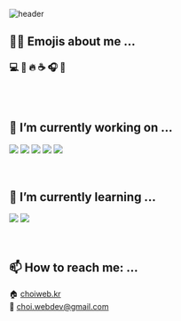 ![header](https://capsule-render.vercel.app/api?type=waving&section=header&height=240&text=Hello%20World!&fontSize=60&fontColor=ffffff&fontAlignY=40&animation=fadeIn)

## 🙋‍♀️ Emojis about me ...
### :computer: :memo: :fire: :coffee: :headphones: :musical_note:
<br /><br />

## 🔭 I’m currently working on ...
<img src="https://img.shields.io/badge/html5-E34F26?style=flat-square&logo=html5&logoColor=white"/> <img src="https://img.shields.io/badge/css-663399?style=flat-square&logo=css&logoColor=white"/> <img src="https://img.shields.io/badge/JavaScript-F7DF1E?style=flat-square&logo=JavaScript&logoColor=white"/> <img src="https://img.shields.io/badge/jQuery-0769AD?style=flat-square&logo=jQuery&logoColor=white"/> <img src="https://img.shields.io/badge/php-777BB4?style=flat-square&logo=php&logoColor=white"/>
<br /><br /><br />

## 🌱 I’m currently learning ...
<img src="https://img.shields.io/badge/react-61DAFB?style=flat-square&logo=react&logoColor=white"/> <img src="https://img.shields.io/badge/typescript-3178C6?style=flat-square&logo=typescript&logoColor=white"/>
<br /><br /><br />

## 📫 How to reach me: ...
:house: <a href="http://choiweb.kr" target="_blank">choiweb.kr</a><br />
:email: <a href="mailto:choi.webdev@gmail.com">choi.webdev@gmail.com</a>
<br /><br /><br />

<!--
## 💬 Ask me about ...
<br /><br />

## 👯 I’m looking to collaborate on ...
<br /><br />

## 🤔 I’m looking for help with ...
<br /><br />

## 😄 Pronouns: ...
<br /><br />

## ⚡ Fun fact: ...
<br /><br />
-->
